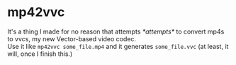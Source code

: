 # mp42vvc

It's a thing I made for no reason that attempts *\*attempts\** to convert mp4s to vvcs, my new Vector-based video codec.<br>
Use it like `mp42vvc some_file.mp4` and it generates `some_file.vvc` (at least, it will, once I finish this.)